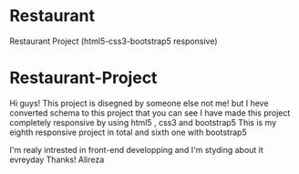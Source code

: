 # Restaurant
Restaurant Project (html5-css3-bootstrap5 responsive)
# Restaurant-Project
Hi guys! This project is disegned by someone else not me! but I heve converted schema to this project that you can see 
I have made this project completely responsive by using html5 , css3 and bootstrap5 
This is my eighth responsive project in total and sixth one with bootstrap5

I'm realy intrested in front-end developping and I'm styding about it evreyday Thanks! Alireza
